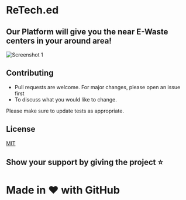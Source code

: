 <h1>ReTech.ed</h1>
<h2>Our Platform will give you the near E-Waste centers in your around area!</h2> 

![Screenshot 1](https://github.com/shriyanshbhargava/ReTeched/assets/75424375/fbf0408f-d09f-4724-8c9d-81bbf6bacb91)

## Contributing

- Pull requests are welcome. For major changes, please open an issue first
- To discuss what you would like to change.

Please make sure to update tests as appropriate.

## License

[MIT](https://choosealicense.com/licenses/mit/)

<h2>Show your support by giving the project ⭐</h2>
<h1>Made in ❤️ with GitHub</h1>
